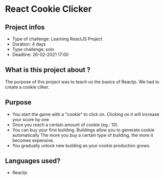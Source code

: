 # React Cookie Clicker

## Project infos

*   Type of challenge: Learning ReactJS Project
*   Duration: 4 days
*   Type challenge: solo
*   Deadline: 26-02-2021 17:00

## What is this project about ?

The purpose of this project was to teach us the basics of Reactjs. We had to create a cookie cliker.

## Purpose

* You start the game with a "cookie" to click on. Clicking on it will increase your score by one
* Once you reach a certain amount of cookie (eg.: 10). 
* You can buy your first building. Buildings allow you to generate cookie automatically
The more you buy a certain type of building, the more it becomes expensive.
* You gradually unlock new building as your cookie production grows.

## Languages used?

* Reactjs





